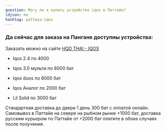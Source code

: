 ```yaml
---
question: Могу ли я купить устройство iqos в Паттайе?
ldjson: no
hashtag: pattaya-iqos
---
```


### Да сейчас для заказа на Пангане доступны устройства:

Заказать можно на сайте [HQD THAI - IQOS](https://hqdthai.ru/iqos/)

* Iqos 2.4 по 4000

* Iqos 3.0 мульти по 6000  бат

* Iqos duos по 8000 бат

* Iqos Аналог по 2000 бат

* Lil Solid по 3000 бат

Стандартная доставка до двери 1 день 300 бат с оплатой онлайн. Самовывоз в Паттайе на севере на рыбном рынке +1000 бат, доставка русским курьером по Паттайе от +2000 бат платите в обоих случаях после получения.
